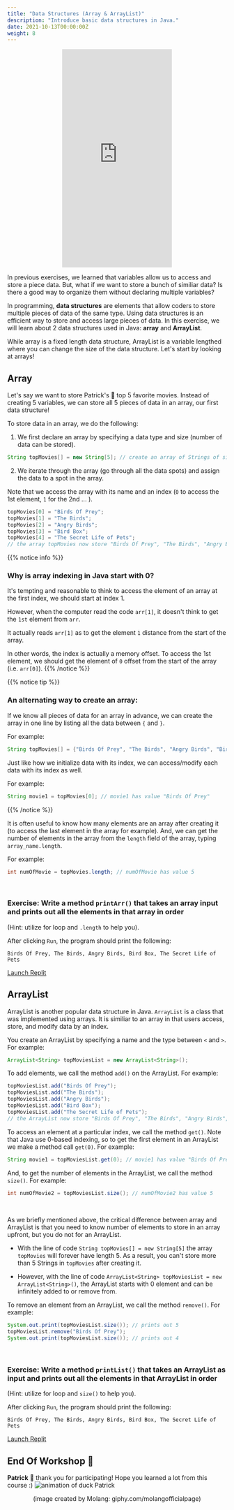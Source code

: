 ```yaml
---
title: "Data Structures (Array & ArrayList)"
description: "Introduce basic data structures in Java."
date: 2021-10-13T00:00:00Z
weight: 8
---
```


<p style="text-align: center;"><iframe width="50%" height="500px" src="https://www.youtube.com/embed/x2hcvJjiH_g" frameborder="0" allow="accelerometer; autoplay; clipboard-write; encrypted-media; gyroscope; picture-in-picture" allowfullscreen></iframe></p>

In previous exercises, we learned that variables allow us to access and store a piece data. But, what if we want to store a bunch of similiar data? Is there a good way to organize them without declaring multiple variables?

In programming, **data structures** are elements that allow coders to store multiple pieces of data of the same type. Using data structures is an efficient way to store and access large pieces of data. In this exercise, we will learn about 2 data structures used in Java: **array** and **ArrayList**.

While array is a fixed length data structure, ArrayList is a variable lengthed where you can change the size of the data structure. Let's start by looking at arrays!

## Array
Let's say we want to store Patrick's 🐥 top 5 favorite movies. Instead of creating 5 variables, we can store all 5 pieces of data in an array, our first data structure!

To store data in an array, we do the following:

1. We first declare an array by specifying a data type and size (number of data can be stored).

```java
String topMovies[] = new String[5]; // create an array of Strings of size 5.
```

2. We iterate through the array (go through all the data spots) and assign the data to a spot in the array. 

Note that we access the array with its name and an index (`0` to access the 1st element, `1` for the 2nd ... ).
```java
topMovies[0] = "Birds Of Prey";
topMovies[1] = "The Birds";
topMovies[2] = "Angry Birds";
topMovies[3] = "Bird Box";
topMovies[4] = "The Secret Life of Pets";
// the array topMovies now store "Birds Of Prey", "The Birds", "Angry Birds", "Bird Box", "The Secret Life of Pets" in order
```
{{% notice info %}}
### Why is array indexing in Java start with 0?
It's tempting and reasonable to think to access the element of an array at the first index, we should start at index 1.

However, when the computer read the code `arr[1]`, it doesn't think to get the `1st` element from `arr`. 

It actually reads `arr[1]` as to get the element `1` distance from the start of the array.

In other words, the index is actually a memory offset. To access the 1st element, we should get the element of `0` offset from the start of the array (i.e. `arr[0]`).
{{% /notice %}}

{{% notice tip %}}
### An alternating way to create an array:
If we know all pieces of data for an array in advance, we can create the array in one line by listing all the data between `{` and `}`. 

For example:

```java
String topMovies[] = {"Birds Of Prey", "The Birds", "Angry Birds", "Bird Box", "The Secret Life of Pets"};
```

Just like how we initialize data with its index, we can access/modify each data with its index as well. 

For example:

```java
String movie1 = topMovies[0]; // movie1 has value "Birds Of Prey"
```

{{% /notice %}}

It is often useful to know how many elements are an array after creating it (to access the last element in the array for example). And, we can get the number of elements in the array from the `length` field of the array, typing `array_name.length`.

For example:

```java
int numOfMovie = topMovies.length; // numOfMovie has value 5
```

<br />

### Exercise: Write a method `printArr()` that takes an array input and prints out all the elements in that array in order 
(Hint: utilize for loop and `.length` to help you).

After clicking `Run`, the program should print the following:

```
Birds Of Prey, The Birds, Angry Birds, Bird Box, The Secret Life of Pets
```

<a class="my-2 mx-4 btn btn-info" href="https://replit.com/@nuevofoundation/JavaBasicsArray" target="_blank">Launch Replit</a>

## ArrayList

ArrayList is another popular data structure in Java. `ArrayList` is a class that was implemented using arrays. It is similiar to an array in that users access, store, and modify data by an index.

You create an ArrayList by specifying a name and the type between `<` and `>`. 
For example:

```java
ArrayList<String> topMoviesList = new ArrayList<String>();
```

To add elements, we call the method `add()` on the ArrayList. 
For example:

```java
topMoviesList.add("Birds Of Prey");
topMoviesList.add("The Birds");
topMoviesList.add("Angry Birds");
topMoviesList.add("Bird Box");
topMoviesList.add("The Secret Life of Pets");
// the ArrayList now store "Birds Of Prey", "The Birds", "Angry Birds", "Bird Box", "The Secret Life of Pets" in order
```

To access an element at a particular index, we call the method `get()`. Note that Java use 0-based indexing, so to get the first element in an ArrayList we make a method call `get(0)`. 
For example:

```java
String movie1 = topMoviesList.get(0); // movie1 has value "Birds Of Prey"
```

And, to get the number of elements in the ArrayList, we call the method `size()`.
For example:

```java
int numOfMovie2 = topMoviesList.size(); // numOfMovie2 has value 5
```

<br />

As we briefly mentioned above, the critical difference between array and ArrayList is that you need to know number of elements to store in an array upfront, but you do not for an ArrayList.

- With the line of code `String topMovies[] = new String[5]` the array `topMovies` will forever have length 5. As a result, you can't store more than 5 Strings in `topMovies` after creating it.

- However, with the line of code `ArrayList<String> topMoviesList = new ArrayList<String>()`, the ArrayList starts with 0 element and can be infinitely added to or remove from.

To remove an element from an ArrayList, we call the method `remove()`. 
For example:

```java
System.out.print(topMoviesList.size()); // prints out 5
topMoviesList.remove("Birds Of Prey");
System.out.print(topMoviesList.size()); // prints out 4
```

<br />

### Exercise: Write a method `printList()` that takes an ArrayList as input and prints out all the elements in that ArrayList in order 

(Hint: utilize for loop and `size()` to help you).

After clicking `Run`, the program should print the following:

```
Birds Of Prey, The Birds, Angry Birds, Bird Box, The Secret Life of Pets
```

<a class="my-2 mx-4 btn btn-info" href="https://replit.com/@nuevofoundation/JavaBasicsList" target="_blank">Launch Replit</a>

## End Of Workshop 🐥 
<b>Patrick</b> 🐥 thank you for participating! Hope you learned a lot from this course :)
![animation of duck Patrick](https://media.giphy.com/media/l49JKwmJLChtS6d44/giphy.gif) 

<p style="text-align: center;">(image created by Molang: giphy.com/molangofficialpage)</p>
